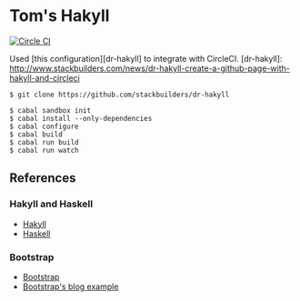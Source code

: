 # Tom's Hakyll

[![Circle CI](https://circleci.com/gh/tomberek/tomberek.github.io/tree/hakyll.svg?style=svg)](https://circleci.com/gh/tomberek/tomberek.github.io/tree/hakyll)

Used [this configuration][dr-hakyll] to integrate with CircleCI.
[dr-hakyll]: http://www.stackbuilders.com/news/dr-hakyll-create-a-github-page-with-hakyll-and-circleci

```
$ git clone https://github.com/stackbuilders/dr-hakyll
```

```
$ cabal sandbox init
$ cabal install --only-dependencies
$ cabal configure
$ cabal build
$ cabal run build
$ cabal run watch
```

## References

### Hakyll and Haskell

- [Hakyll][hakyll]
- [Haskell][haskell]

[hakyll]: http://jaspervdj.be/hakyll/
[haskell]: https://www.haskell.org/

### Bootstrap

- [Bootstrap][bootstrap]
- [Bootstrap's blog example][bootstrap-blog]

[bootstrap]: http://getbootstrap.com/
[bootstrap-blog]: http://getbootstrap.com/examples/blog/
